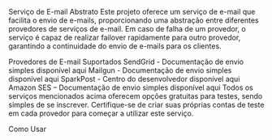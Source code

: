 Serviço de E-mail Abstrato
Este projeto oferece um serviço de e-mail que facilita o envio de e-mails, proporcionando uma abstração entre diferentes provedores de serviços de e-mail. Em caso de falha de um provedor, o serviço é capaz de realizar failover rapidamente para outro provedor, garantindo a continuidade do envio de e-mails para os clientes.

Provedores de E-mail Suportados
SendGrid - Documentação de envio simples disponível aqui
Mailgun - Documentação de envio simples disponível aqui
SparkPost - Centro do desenvolvedor disponível aqui
Amazon SES – Documentação de envio simples disponível aqui
Todos os serviços mencionados acima oferecem opções gratuitas para testes, sendo simples de se inscrever. Certifique-se de criar suas próprias contas de teste em cada provedor para começar a utilizar este serviço.

Como Usar

